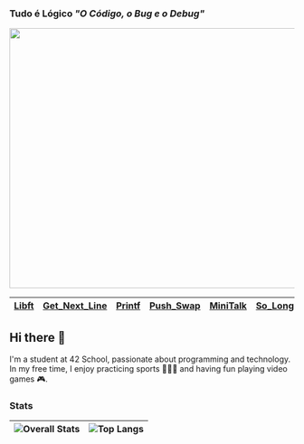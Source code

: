 <h3>Tudo é Lógico <em>"O Código, o Bug e o Debug"</em></h3>

<p align="center">
  <img  src="https://raw.githubusercontent.com/gist/vininjr/d29bb07bdadb41e4b0923bc8fa748b1a/raw/88f20c9d749d756be63f22b09f3c4ac570bc5101/programming.gif" alt="Banner" width="1920" height="460">
</p>

| [Libft]() | [Get_Next_Line]() | [Printf](https://github.com/emanuel-malungo/ft_printf) | [Push_Swap](https://github.com/emanuel-malungo/push_swap) | [MiniTalk](https://github.com/emanuel-malungo/minitalk) | [So_Long](https://github.com/emanuel-malungo/so_long) | [Born2BeRoot]() |
|--|--|--|--|--|--|--|

## Hi there 👋 

I'm a student at 42 School, passionate about programming and technology. In my free time, I enjoy practicing sports 🏋🏻‍♂️ and having fun playing video games 🎮.

### Stats

| ![Overall Stats](https://github-readme-stats.vercel.app/api?username=emanuel-malungo&include_all_commits=true&count_private=true&show_icons=true&hide_border=true&title_color=ff6347&icon_color=32cd32&bg_color=1e1e1e) | ![Top Langs](https://github-readme-stats.vercel.app/api/top-langs/?username=emanuel-malungo&layout=donut&hide=css,html&hide_border=true&title_color=ff6347&bg_color=1e1e1e) |
| ------------- | ------------- |




